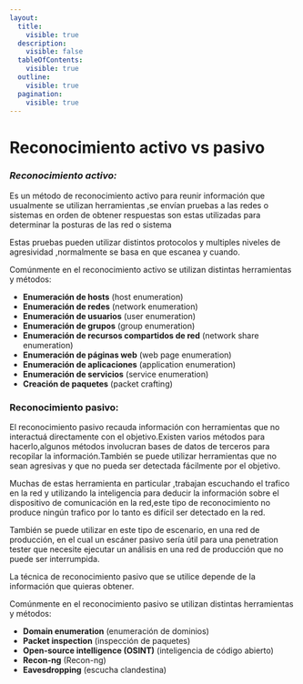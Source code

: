 ```yaml
---
layout:
  title:
    visible: true
  description:
    visible: false
  tableOfContents:
    visible: true
  outline:
    visible: true
  pagination:
    visible: true
---
```


# Reconocimiento activo vs pasivo

### _**Reconocimiento activo:**_

Es un método de reconocimiento activo  para reunir información que usualmente se utilizan herramientas ,se envían pruebas a las redes o sistemas en orden de obtener respuestas son estas utilizadas para determinar la posturas de las red o sistema

Estas pruebas pueden utilizar distintos protocolos y multiples niveles de agresividad ,normalmente se basa en que escanea y cuando.

Comúnmente en el reconocimiento activo se utilizan distintas herramientas y métodos:

* **Enumeración de hosts** (host enumeration)
* **Enumeración de redes** (network enumeration)
* **Enumeración de usuarios** (user enumeration)
* **Enumeración de grupos** (group enumeration)
* **Enumeración de recursos compartidos de red** (network share enumeration)
* **Enumeración de páginas web** (web page enumeration)
* **Enumeración de aplicaciones** (application enumeration)
* **Enumeración de servicios** (service enumeration)
* **Creación de paquetes** (packet crafting)

### Reconocimiento pasivo:

El reconocimiento pasivo recauda información con herramientas que no interactuá directamente con el objetivo.Existen varios métodos para hacerlo,algunos métodos involucran bases de datos de terceros para recopilar la información.También se puede utilizar herramientas que no sean agresivas y que no pueda ser detectada fácilmente por el objetivo.

Muchas de estas herramienta en particular ,trabajan escuchando el trafico en la red y utilizando la inteligencia para deducir la información sobre el dispositivo de comunicación en la red,este tipo de reconocimiento no produce ningún trafico por lo tanto es difícil ser detectado en la red.

También se puede utilizar en este tipo de escenario, en una red de producción, en el cual un escáner pasivo sería útil para una penetration tester que necesite ejecutar un análisis en una red de producción que no puede ser interrumpida.

La técnica de reconocimiento pasivo que se utilice depende de la información que quieras obtener.

Comúnmente en el reconocimiento pasivo se utilizan distintas herramientas y métodos:

* **Domain enumeration** (enumeración de dominios)
* **Packet inspection** (inspección de paquetes)
* **Open-source intelligence (OSINT)** (inteligencia de código abierto)
* **Recon-ng** (Recon-ng)
* **Eavesdropping** (escucha clandestina)

